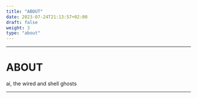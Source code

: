 ```yaml
---
title: "ABOUT"
date: 2023-07-24T21:13:57+02:00
draft: false
weight: 3
type: "about"
---
```


---

# ABOUT

ai, the wired and shell ghosts


---
